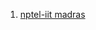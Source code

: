 1. <a href="https://www.youtube.com/watch?v=hMkRDNzH9vs&list=PLEAYkSg4uSQ1r-2XrJ_GBzzS6I-f8yfRU&index=26">nptel-iit madras</a>
